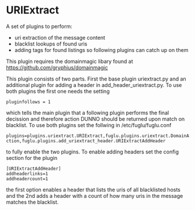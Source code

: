 # URIExtract
A set of plugins to perform:
- uri extraction of the message content
- blacklist lookups of found uris
- adding tags for found listings so following plugins can catch up on them

This plugin requires the domainmagic libary found at https://github.com/gryphius/domainmagic

This plugin consists of two parts. First the base plugin uriextract.py and an additional plugin for adding a header in add_header_uriextract.py. To use both plugins the first one needs the setting

```pluginfollows = 1```

which tells the main plugin that a following plugin performs the final decission and therefore action DUNNO should be returned upon match on blacklist.
To use both plugins set the follwing in /etc/fuglu/fuglu.conf

```plugins=plugins.uriextract.URIExtract,fuglu.plugins.uriextract.DomainAction,fuglu.plugins.add_uriextract_header.URIExtractAddHeader```

to fully enable the two plugins. To enable adding headers set the config section for the plugin

```
[URIExtractAddHeader]
addheaderlinks=1
addheadercount=1
```

the first option enables a header that lists the uris of all blacklisted hosts and the 2nd adds a header with a count of how many uris in the message matches the blacklist.
